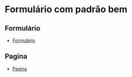 # Formulário  com padrão bem

## Formulário

- [Formulário](formulario.html)

## Pagina

- [Pagina](pagina1.html)